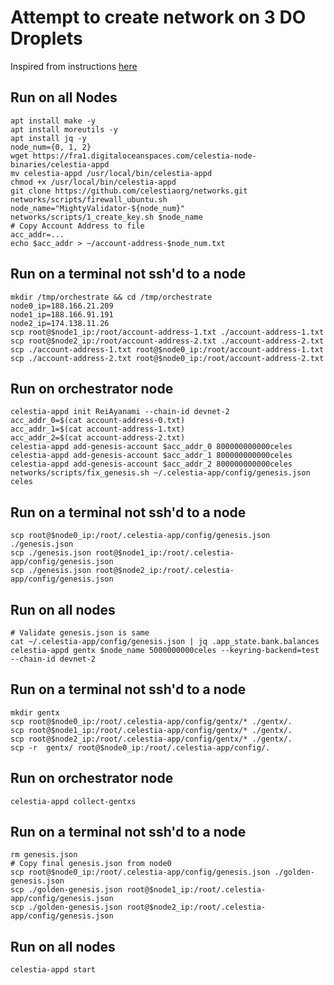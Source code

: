 # Attempt to create network on 3 DO Droplets

Inspired from instructions [here](https://github.com/celestiaorg/networks/blob/a378c7cddb91a71db533631d7bbc2b67cb956d5c/README.md)

## Run on all Nodes
```
apt install make -y
apt install moreutils -y
apt install jq -y
node_num={0, 1, 2}
wget https://fra1.digitaloceanspaces.com/celestia-node-binaries/celestia-appd
mv celestia-appd /usr/local/bin/celestia-appd
chmod +x /usr/local/bin/celestia-appd
git clone https://github.com/celestiaorg/networks.git
networks/scripts/firewall_ubuntu.sh
node_name="MightyValidator-${node_num}"
networks/scripts/1_create_key.sh $node_name
# Copy Account Address to file
acc_addr=...
echo $acc_addr > ~/account-address-$node_num.txt
```

## Run on a terminal not ssh'd to a node
```
mkdir /tmp/orchestrate && cd /tmp/orchestrate
node0_ip=188.166.21.209
node1_ip=188.166.91.191
node2_ip=174.138.11.26
scp root@$node1_ip:/root/account-address-1.txt ./account-address-1.txt
scp root@$node2_ip:/root/account-address-2.txt ./account-address-2.txt
scp ./account-address-1.txt root@$node0_ip:/root/account-address-1.txt
scp ./account-address-2.txt root@$node0_ip:/root/account-address-2.txt
```

## Run on orchestrator node
```
celestia-appd init ReiAyanami --chain-id devnet-2
acc_addr_0=$(cat account-address-0.txt)
acc_addr_1=$(cat account-address-1.txt)
acc_addr_2=$(cat account-address-2.txt)
celestia-appd add-genesis-account $acc_addr_0 800000000000celes
celestia-appd add-genesis-account $acc_addr_1 800000000000celes
celestia-appd add-genesis-account $acc_addr_2 800000000000celes
networks/scripts/fix_genesis.sh ~/.celestia-app/config/genesis.json celes
```

## Run on a terminal not ssh'd to a node
```
scp root@$node0_ip:/root/.celestia-app/config/genesis.json ./genesis.json 
scp ./genesis.json root@$node1_ip:/root/.celestia-app/config/genesis.json
scp ./genesis.json root@$node2_ip:/root/.celestia-app/config/genesis.json
```

## Run on all nodes
```
# Validate genesis.json is same
cat ~/.celestia-app/config/genesis.json | jq .app_state.bank.balances
celestia-appd gentx $node_name 5000000000celes --keyring-backend=test --chain-id devnet-2
```

## Run on a terminal not ssh'd to a node
```
mkdir gentx
scp root@$node0_ip:/root/.celestia-app/config/gentx/* ./gentx/.
scp root@$node1_ip:/root/.celestia-app/config/gentx/* ./gentx/.
scp root@$node2_ip:/root/.celestia-app/config/gentx/* ./gentx/.
scp -r  gentx/ root@$node0_ip:/root/.celestia-app/config/.
```

## Run on orchestrator node
```
celestia-appd collect-gentxs
```

## Run on a terminal not ssh'd to a node
```
rm genesis.json
# Copy final genesis.json from node0
scp root@$node0_ip:/root/.celestia-app/config/genesis.json ./golden-genesis.json
scp ./golden-genesis.json root@$node1_ip:/root/.celestia-app/config/genesis.json
scp ./golden-genesis.json root@$node2_ip:/root/.celestia-app/config/genesis.json
```

## Run on all nodes
```
celestia-appd start
```